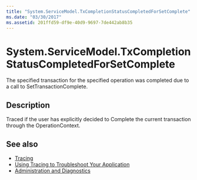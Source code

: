 ```yaml
---
title: "System.ServiceModel.TxCompletionStatusCompletedForSetComplete"
ms.date: "03/30/2017"
ms.assetid: 201ffd59-df9e-40d9-9697-7de442ab8b35
---
```

# System.ServiceModel.TxCompletionStatusCompletedForSetComplete
The specified transaction for the specified operation was completed due to a call to SetTransactionComplete.  
  
## Description  
 Traced if the user has explicitly decided to Complete the current transaction through the OperationContext.  
  
## See also
- [Tracing](../../../../../docs/framework/wcf/diagnostics/tracing/index.md)
- [Using Tracing to Troubleshoot Your Application](../../../../../docs/framework/wcf/diagnostics/tracing/using-tracing-to-troubleshoot-your-application.md)
- [Administration and Diagnostics](../../../../../docs/framework/wcf/diagnostics/index.md)
